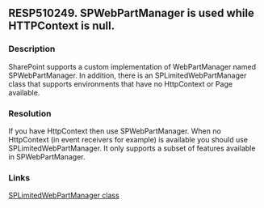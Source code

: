 ## RESP510249. SPWebPartManager is used while HTTPContext is null.

### Description
SharePoint supports a custom implementation of WebPartManager named SPWebPartManager. In addition, there is an SPLimitedWebPartManager class that supports environments that have no HttpContext or Page available.

### Resolution
If you have HttpContext then use SPWebPartManager. When no HttpContext (in event receivers for example) is available you should use SPLimitedWebPartManager. It only supports a subset of features available in SPWebPartManager.

### Links
[SPLimitedWebPartManager class](https://msdn.microsoft.com/en-us/library/microsoft.sharepoint.webpartpages.splimitedwebpartmanager.aspx)